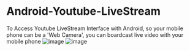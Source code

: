 # Android-Youtube-LiveStream
To Access Youtube LiveStream Interface with Android, so your mobile phone can be a 'Web Camera', you can boardcast live video with your mobile phone
![image](https://github.com/pangguoming/Android-Youtube-LiveStream/blob/master/screenshot/phonescreen.png)
![image](https://github.com/pangguoming/Android-Youtube-LiveStream/blob/master/screenshot/0160405163427.png)
